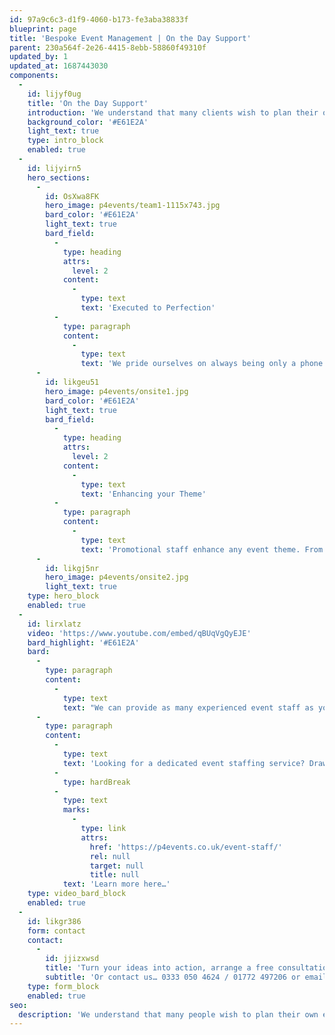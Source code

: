 ```yaml
---
id: 97a9c6c3-d1f9-4060-b173-fe3aba38833f
blueprint: page
title: 'Bespoke Event Management | On the Day Support'
parent: 230a564f-2e26-4415-8ebb-58860f49310f
updated_by: 1
updated_at: 1687443030
components:
  -
    id: lijyf0ug
    title: 'On the Day Support'
    introduction: 'We understand that many clients wish to plan their own events, utilising their in-house teams and ensuring a personal touch, but why not let our team take away all the stress on the day? By providing experienced staff we can work with your team to ensure your event is executed to perfection, leaving you free to network with clients and colleagues and truly enjoy the event you have spent months planning from start to finish.'
    background_color: '#E61E2A'
    light_text: true
    type: intro_block
    enabled: true
  -
    id: lijyirn5
    hero_sections:
      -
        id: OsXwa8FK
        hero_image: p4events/team1-1115x743.jpg
        bard_color: '#E61E2A'
        light_text: true
        bard_field:
          -
            type: heading
            attrs:
              level: 2
            content:
              -
                type: text
                text: 'Executed to Perfection'
          -
            type: paragraph
            content:
              -
                type: text
                text: 'We pride ourselves on always being only a phone call away, discussing all of the finer details and meeting with you as frequently as required so that we understand precisely how you would like your event to run. Ensuring every last element is correct so that your event goes exactly to plan.'
      -
        id: likgeu51
        hero_image: p4events/onsite1.jpg
        bard_color: '#E61E2A'
        light_text: true
        bard_field:
          -
            type: heading
            attrs:
              level: 2
            content:
              -
                type: text
                text: 'Enhancing your Theme'
          -
            type: paragraph
            content:
              -
                type: text
                text: 'Promotional staff enhance any event theme. From meet and greet to assisting with games and activities, they’re sure to stand out. And with such a wide range of fabulous costumes in stock what better way to impress your guests? And don’t worry – if we don’t have your themed costumes in stock we soon will, to ensure your vision becomes a reality.'
      -
        id: likgj5nr
        hero_image: p4events/onsite2.jpg
        light_text: true
    type: hero_block
    enabled: true
  -
    id: lirxlatz
    video: 'https://www.youtube.com/embed/qBUqVgQyEJE'
    bard_highlight: '#E61E2A'
    bard:
      -
        type: paragraph
        content:
          -
            type: text
            text: "We can provide as many experienced event staff as you require, over one or multiple venues. Not only are they sure to offer an added visual, but they will oversee all aspects of your event.\_From a single event host or hostess, through to professional models, fire breathers, stilt walkers, and even roller babes (popular with our 1950’s Diner theme) we’ve got staffing covered."
      -
        type: paragraph
        content:
          -
            type: text
            text: 'Looking for a dedicated event staffing service? Drawing from our pool of loyal, experienced and dedicated freelancers, we are confident in covering every aspect of your staffing needs.'
          -
            type: hardBreak
          -
            type: text
            marks:
              -
                type: link
                attrs:
                  href: 'https://p4events.co.uk/event-staff/'
                  rel: null
                  target: null
                  title: null
            text: 'Learn more here…'
    type: video_bard_block
    enabled: true
  -
    id: likgr386
    form: contact
    contact:
      -
        id: jjizxwsd
        title: 'Turn your ideas into action, arrange a free consultation'
        subtitle: 'Or contact us… 0333 050 4624 / 01772 497206 or email us: info@p4events.co.uk'
    type: form_block
    enabled: true
seo:
  description: 'We understand that many people wish to plan their own events to ensure an individual touch. But why not let our team take all the stress away from you on the day?'
---
```


